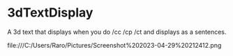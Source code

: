 # 3dTextDisplay
A 3d text that displays when you do /cc /cp /ct and displays as a sentences.

file:///C:/Users/Raro/Pictures/Screenshot%202023-04-29%20212412.png
